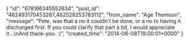  {
   "id": "678166345552634",
   "post_id": "462493170453287_462528253783112",
   "from_name": "Age Thomson",
   "message": "Pete, was that a no it couldn't be done, or a no to having it discharged first. If you could clarify that part a bit, I would appreciate it...\nAnd thank-you. :)",
   "created_time": "2014-06-08T19:00:01+0000"
 }
